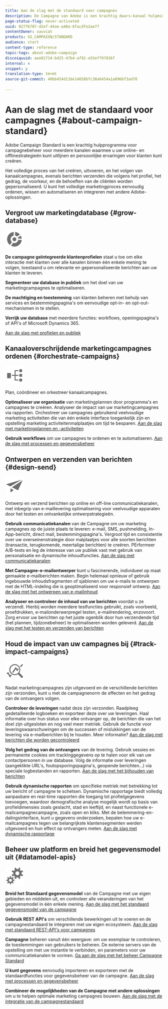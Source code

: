 ```yaml
---
title: Aan de slag met de standaard voor campagnes
description: De Campagne van Adobe is een krachtig dwars-kanaal hulpmiddel van het campagnebeheer dat u kan helpen uw online en off-line strategieën richten om persoonlijke klantenervaringen tot stand te brengen.
page-status-flag: never-activated
uuid: 027f6787-d2ef-44ae-a40a-8facdfe2ae77
contentOwner: sauviat
products: SG_CAMPAIGN/STANDARD
audience: start
content-type: reference
topic-tags: about-adobe-campaign
discoiquuid: aee81724-b425-47b4-af92-e55eff97836f
internal: n
snippet: y
translation-type: tm+mt
source-git-commit: 40bb454d13de14658bfc30a6454a1a896bf3ad70

---
```



# Aan de slag met de standaard voor campagnes {#about-campaign-standard}

Adobe Campaign Standard is een krachtig hulpprogramma voor campagnebeheer voor meerdere kanalen waarmee u uw online- en offlinestrategieën kunt uitlijnen en persoonlijke ervaringen voor klanten kunt creëren.

Het volledige proces van het creëren, uitvoeren, en het volgen van kanaalcampagnes, evenals berichten verzenden die volgens het profiel, het gedrag, de voorkeur, en de behoeften van de cliënten worden gepersonaliseerd. U kunt het volledige marketingproces eenvoudig ordenen, wissen en automatiseren en integreren met andere Adobe-oplossingen.

## Vergroot uw marketingdatabase {#grow-database}

<img width="60px" alt="voorwaarden" src="assets/icon_segment.svg"/>

**De campagne geïntegreerde klantenprofielen** staat u toe om elke interactie met klanten over alle kanalen binnen één enkele mening te volgen, toestaand u om relevante en gepersonaliseerde berichten aan uw klanten te leveren.

**Segmenteer uw database in publiek** om het doel van uw marketingcampagnes te optimaliseren.

**De machtiging en toestemming** van klanten beheren met behulp van services en bestemmingspagina&#39;s om eenvoudige opt-in- en opt-out-mechanismen in te stellen.

**Verrijk uw database** met meerdere functies: workflows, openingspagina&#39;s of API&#39;s of Microsoft Dynamics 365.

[Aan de slag met profielen en publiek](../../audiences/using/get-started-profiles-and-audiences.md)

## Kanaaloverschrijdende marketingcampagnes ordenen {#orchestrate-campaigns}

<img width="60px" alt="voorwaarden" src="assets/icon_workflows.svg"/>

Plan, coördineer en orkestreer kanaalcampagnes.

**Optimaliseer uw organisatie** van marketingplannen door programma&#39;s en campagnes te creëren. Analyseer de impact van uw marketingcampagnes via rapporten. Orchestreer uw campagnes gebruikend veelvoudige marketing activiteiten die van één enkele interface toegankelijk zijn en opstelling marketing activiteitenmalplaatjes om tijd te besparen. [Aan de slag met marketingplannen en -activiteiten](../../start/using/programs-and-campaigns.md)

**Gebruik workflows** om uw campagnes te ordenen en te automatiseren. [Aan de slag met processen en gegevensbeheer](../../automating/using/get-started-workflows.md)

## Ontwerpen en verzenden van berichten {#design-send}

<img width="60px" alt="voorwaarden" src="assets/icon_send.svg"/>

Ontwerp en verzend berichten op online en off-line communicatiekanalen, met inbegrip van e-maillevering optimalisering voor veelvoudige apparaten door het testen en ontvankelijke ontwerpstrategieën.

**Gebruik communicatiekanalen** van de Campagne om uw marketing campagnes op de juiste plaats te leveren: e-mail, SMS, pushmelding, In-App-bericht, direct mail, bestemmingspagina&#39;s. Vergroot tijd en consistentie over uw overseinenstrategie door malplaatjes voor alle soorten berichten (transactie, terugkomende, meertalige berichten) te creëren. PErformeer A/B-tests en leg de interesse van uw publiek vast met gebruik van personalisatie en dynamische inhoudfuncties. [Aan de slag met communicatiekanalen](../../channels/using/get-started-communication-channels.md)

**Met Campagne-e-mailontwerper** kunt u fascinerende, individueel op maat gemaakte e-mailberichten maken. Begin helemaal opnieuw of gebruik ingebouwde inhoudsfragmenten of sjablonen om uw e-mails te ontwerpen met de HTML-indeling die is geoptimaliseerd voor responsief ontwerp. [Aan de slag met het ontwerpen van e-mailinhoud](../../designing/using/designing-content-in-adobe-campaign.md)

**Analyseer en controleer de inhoud van uw berichten** voordat u ze verzendt. Hierbij worden meerdere testfuncties gebruikt, zoals voorbeeld, proefdrukken, e-mailonderwerpregel testen, e-mailrendering, enzovoort. Zorg ervoor uw berichten op het juiste ogenblik door hun verzendende tijd (het plannen, tijdzonebeheer) te optimaliseren worden geleverd. [Aan de slag met het testen en verzenden van berichten](../../sending/using/get-started-sending-messages.md)

## Houd de impact van uw campagnes bij {#track-impact-campaigns}

<img width="60px" alt="voorwaarden" src="assets/icon_report.svg"/>

Nadat marketingcampagnes zijn uitgevoerd en de verschillende berichten zijn verzonden, kunt u met de campagnenorm de effecten en het gedrag van de ontvangers volgen.

**Controleer de leveringen** nadat deze zijn verzonden. Raadpleeg gedetailleerde logboeken en exporteer deze over uw leveringen. Haal informatie over hun status voor elke ontvanger op, de berichten die van het doel zijn uitgesloten en nog veel meer metriek.
Gebruik de functie voor leveringswaarschuwingen om de successen of mislukkingen van de levering via e-mailberichten bij te houden. Meer informatie? [Aan de slag met berichten die worden gecontroleerd](../../sending/using/monitoring-a-delivery.md)

**Volg het gedrag van de ontvangers** van de levering. Gebruik sessies en permanente cookies om trackinggegevens op te halen voor elk van uw contactpersonen in uw database. Volg de informatie over leveringen (aangeklikte URL&#39;s, foutopsporingspagina&#39;s, geopende berichten...) via speciale logbestanden en rapporten. [Aan de slag met het bijhouden van berichten](../../sending/using/tracking-messages.md)

**Gebruik dynamische rapporten** om specifieke metriek met betrekking tot uw bericht of campagne te schetsen. Dynamische rapportage biedt volledig aanpasbare en real-time rapporten die toegang tot profielgegevens toevoegen, waardoor demografische analyse mogelijk wordt op basis van profieldimensies zoals geslacht, stad en leeftijd, en naast functionele e-mailcampagnecampagne, zoals open en kliks. Met de belemmering-en-dalingsinterface, kunt u gegevens onderzoeken, bepalen hoe uw e-mailcampagnes tegen uw belangrijkste klantensegmenten werden uitgevoerd en hun effect op ontvangers meten. [Aan de slag met dynamische rapportage](../../reporting/using/about-dynamic-reports.md)

## Beheer uw platform en breid het gegevensmodel uit {#datamodel-apis}

<img width="60px" alt="voorwaarden" src="assets/icon_admin.svg"/>

**Breid het Standaard gegevensmodel** van de Campagne met uw eigen gebieden en middelen uit, en controleer alle veranderingen van het gegevensmodel in één enkele mening. [Aan de slag met het standaard gegevensmodel van de campagne](../../developing/using/get-started-data-model.md)

**Gebruik REST API&#39;s** om verschillende bewerkingen uit te voeren en de campagnestandaard te integreren met uw eigen ecosysteem. [Aan de slag met standaard REST-API&#39;s voor campagnes](../../api/using/about-campaign-standard-apis.md)

**Campagne** beheren vanuit één weergave: om uw exemplaar te controleren, de toestemmingen van gebruikers te beheren. De externe servers van de opstelling om met uw instantie te verbinden, en parameters voor uw communicatiekanalen te vormen. [Ga aan de slag met het beheer Campagne Standard](../../administration/using/get-started-campaign-administration.md)

**U kunt gegevens** eenvoudig importeren en exporteren met de standaardfuncties voor gegevensbeheer van de campagne. [Aan de slag met processen en gegevensbeheer](../../automating/using/get-started-workflows.md)

**Combineer de mogelijkheden van de Campagne met andere oplossingen** om u te helpen optimale marketing campagnes bouwen. [Aan de slag met de integratie van de campagnestandaard](../../integrating/using/get-started-campaign-integrations.md)
